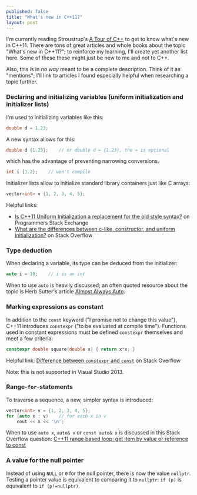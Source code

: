 ```yaml
---
published: false
title: "What's new in C++11?"
layout: post
---
```


I'm currently reading Stroustrup's [A Tour of C++](http://www.stroustrup.com/Tour.html) to get to know what's new in C++11. There are tons of great articles and whole books about the topic "What's new in C++11?"; to reinforce my learning, I'll create yet another list here. Some of these these might just be new to me and not to C++.

Also, this is in *no way* meant to be a complete description. Think of it as "mentions"; I'll link to articles I found especially helpful when researching a topic further.

### Declaring and initializing variables (uniform initialization and initializer lists)

I'm used to initializing variables like this:

```cpp
double d = 1.23;
```

A new syntax allows for this:

```cpp
double d {1.23};	// or double d = {1.23}, the = is optional
```

which has the advantage of preventing narrowing conversions.

```cpp
int i {1.2};	// won't compile
```

Initializer lists allow to initialize standard library containers just like C arrays:

```cpp
vector<int> v {1, 2, 3, 4, 5};
```

Helpful links:

* [Is C++11 Uniform Initialization a replacement for the old style syntax?](http://programmers.stackexchange.com/questions/133688/is-c11-uniform-initialization-a-replacement-for-the-old-style-syntax) on Programmers Stack Exchange
* [What are the differences between c-like, constructor, and uniform initialization?](http://stackoverflow.com/questions/24953658/what-are-the-differences-between-c-like-constructor-and-uniform-initialization) on Stack Overflow

### Type deduction

When declaring a variable, its type can be deduced from the initializer:

```cpp
auto i = 10;	// i is an int
```

When to use `auto` is heavily discussed; an often quoted resource about the topic is Herb Sutter's article [Almost Always Auto](http://herbsutter.com/2013/08/12/gotw-94-solution-aaa-style-almost-always-auto/).

### Marking expressions as constant

In addition to the `const` keyword ("I promise not to change this value"), C++11 introduces `constexpr` ("to be evaluated at compile time"). Functions used in constant expressions must be defined `constexpr` themselves and meet a few criteria:

```cpp
constexpr double square(double x) { return x*x; }
```

Helpful link: [Difference between `constexpr` and `const`](http://stackoverflow.com/questions/14116003/difference-between-constexpr-and-const) on Stack Overflow

Note: this is not supported in Visual Studio 2013.

### Range-`for`-statements

To traverse a sequence, a new, simpler syntax is introduced:

```cpp
vector<int> v = {1, 2, 3, 4, 5};
for (auto x : v)	// for each x in v
	cout << x << '\n';
```

When to use `auto x`, `auto& x` or `const auto& x` is discussed in this Stack Overflow question: [C++11 range based loop: get item by value or reference to const](http://stackoverflow.com/questions/15176104/c11-range-based-loop-get-item-by-value-or-reference-to-const)

### A value for the null pointer

Instead of using `NULL` or `0` for the null pointer, there is now the value `nullptr`. Testing a pointer value is equivalent to comparing it to `nullptr`: `if (p)` is equivalent to `if (p!=nullptr)`.